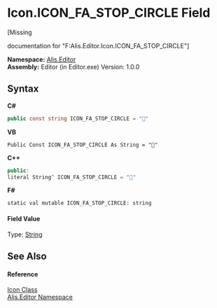# Icon.ICON_FA_STOP_CIRCLE Field
 

\[Missing <summary> documentation for "F:Alis.Editor.Icon.ICON_FA_STOP_CIRCLE"\]

**Namespace:**&nbsp;<a href="b150ade4-39de-a232-5f06-d3cdc1b2c538">Alis.Editor</a><br />**Assembly:**&nbsp;Editor (in Editor.exe) Version: 1.0.0

## Syntax

**C#**<br />
``` C#
public const string ICON_FA_STOP_CIRCLE = ""
```

**VB**<br />
``` VB
Public Const ICON_FA_STOP_CIRCLE As String = ""
```

**C++**<br />
``` C++
public:
literal String^ ICON_FA_STOP_CIRCLE = ""
```

**F#**<br />
``` F#
static val mutable ICON_FA_STOP_CIRCLE: string
```


#### Field Value
Type: <a href="https://docs.microsoft.com/dotnet/api/system.string" target="_blank">String</a>

## See Also


#### Reference
<a href="cc0f883c-67f8-f772-c6d7-a60b129f22a7">Icon Class</a><br /><a href="b150ade4-39de-a232-5f06-d3cdc1b2c538">Alis.Editor Namespace</a><br />